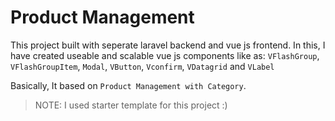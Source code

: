 # Product Management

This project built with seperate laravel backend and vue js frontend. In this, I have created useable and scalable vue js components like as: `VFlashGroup`, `VFlashGroupItem`, `Modal`, `VButton`, `Vconfirm`, `VDatagrid` and `VLabel`

Basically, It based on `Product Management with Category`.

> NOTE: I used starter template for this project :)